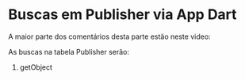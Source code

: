 # Buscas em Publisher via App Dart

A maior parte dos comentários desta parte estão neste video: 

As buscas na tabela Publisher serão:
1. getObject
